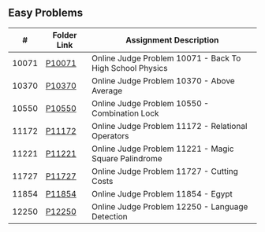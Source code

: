 ##  Easy Problems

|   #    | Folder Link | Assignment Description |
|--------|-------------|------------------------|
|10071| [P10071](https://github.com/natevan/4883-PT-vandevyvere/blob/main/Assignments/EasyProblems/P10071) | Online Judge Problem 10071 - Back To High School Physics |
|10370| [P10370](https://github.com/natevan/4883-PT-vandevyvere/blob/main/Assignments/EasyProblems/P10370) | Online Judge Problem 10370 - Above Average |
|10550| [P10550](https://github.com/natevan/4883-PT-vandevyvere/blob/main/Assignments/EasyProblems/P10550) | Online Judge Problem 10550 - Combination Lock |
|11172| [P11172](https://github.com/natevan/4883-PT-vandevyvere/blob/main/Assignments/EasyProblems/P11172) | Online Judge Problem 11172 - Relational Operators |
|11221| [P11221](https://github.com/natevan/4883-PT-vandevyvere/blob/main/Assignments/EasyProblems/P11221) | Online Judge Problem 11221 - Magic Square Palindrome |
|11727| [P11727](https://github.com/natevan/4883-PT-vandevyvere/blob/main/Assignments/EasyProblems/P11727) | Online Judge Problem 11727 - Cutting Costs |
|11854| [P11854](https://github.com/natevan/4883-PT-vandevyvere/blob/main/Assignments/EasyProblems/P11854) | Online Judge Problem 11854 - Egypt |
|12250| [P12250](https://github.com/natevan/4883-PT-vandevyvere/blob/main/Assignments/EasyProblems/P12250) | Online Judge Problem 12250 - Language Detection |

